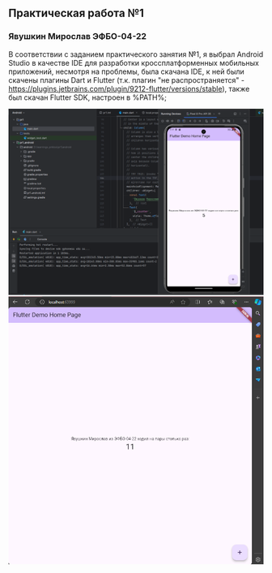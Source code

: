 
## Практическая работа №1
### Явушкин Мирослав ЭФБО-04-22
В соответствии с заданием практического занятия №1, я выбрал Android Studio в качестве IDE для разработки кроссплатформенных мобильных приложений, несмотря на проблемы, была скачана IDE, к ней были скачены плагины Dart и Flutter (т.к. плагин "не распространяется" - https://plugins.jetbrains.com/plugin/9212-flutter/versions/stable), также был скачан Flutter SDK, настроен в %PATH%;

![внешний вид кликера на эмуляторе Android](./pr1_demo_ANDROID.png)
![внешний вид кликера на Web](./pr1_demo_WEB.png)
